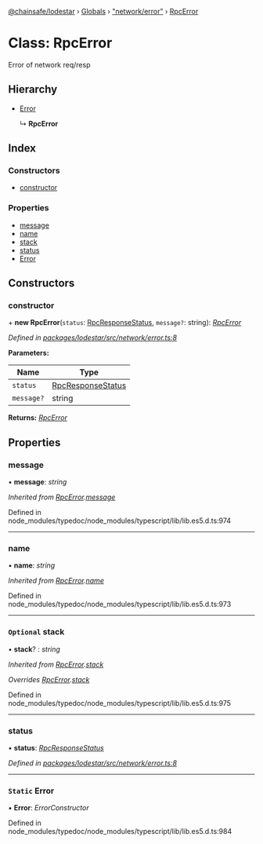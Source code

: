 [@chainsafe/lodestar](../README.md) › [Globals](../globals.md) › ["network/error"](../modules/_network_error_.md) › [RpcError](_network_error_.rpcerror.md)

# Class: RpcError

Error of network req/resp

## Hierarchy

* [Error](_network_error_.rpcerror.md#static-error)

  ↳ **RpcError**

## Index

### Constructors

* [constructor](_network_error_.rpcerror.md#constructor)

### Properties

* [message](_network_error_.rpcerror.md#message)
* [name](_network_error_.rpcerror.md#name)
* [stack](_network_error_.rpcerror.md#optional-stack)
* [status](_network_error_.rpcerror.md#status)
* [Error](_network_error_.rpcerror.md#static-error)

## Constructors

###  constructor

\+ **new RpcError**(`status`: [RpcResponseStatus](../enums/_constants_network_.rpcresponsestatus.md), `message?`: string): *[RpcError](_network_error_.rpcerror.md)*

*Defined in [packages/lodestar/src/network/error.ts:8](https://github.com/ChainSafe/lodestar/blob/a092bb827/packages/lodestar/src/network/error.ts#L8)*

**Parameters:**

Name | Type |
------ | ------ |
`status` | [RpcResponseStatus](../enums/_constants_network_.rpcresponsestatus.md) |
`message?` | string |

**Returns:** *[RpcError](_network_error_.rpcerror.md)*

## Properties

###  message

• **message**: *string*

*Inherited from [RpcError](_network_error_.rpcerror.md).[message](_network_error_.rpcerror.md#message)*

Defined in node_modules/typedoc/node_modules/typescript/lib/lib.es5.d.ts:974

___

###  name

• **name**: *string*

*Inherited from [RpcError](_network_error_.rpcerror.md).[name](_network_error_.rpcerror.md#name)*

Defined in node_modules/typedoc/node_modules/typescript/lib/lib.es5.d.ts:973

___

### `Optional` stack

• **stack**? : *string*

*Inherited from [RpcError](_network_error_.rpcerror.md).[stack](_network_error_.rpcerror.md#optional-stack)*

*Overrides [RpcError](_network_error_.rpcerror.md).[stack](_network_error_.rpcerror.md#optional-stack)*

Defined in node_modules/typedoc/node_modules/typescript/lib/lib.es5.d.ts:975

___

###  status

• **status**: *[RpcResponseStatus](../enums/_constants_network_.rpcresponsestatus.md)*

*Defined in [packages/lodestar/src/network/error.ts:8](https://github.com/ChainSafe/lodestar/blob/a092bb827/packages/lodestar/src/network/error.ts#L8)*

___

### `Static` Error

▪ **Error**: *ErrorConstructor*

Defined in node_modules/typedoc/node_modules/typescript/lib/lib.es5.d.ts:984
